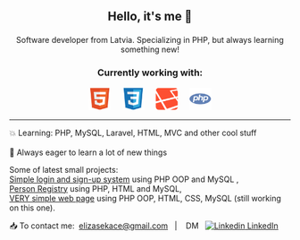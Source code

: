 ## <p align="center"> Hello, it's me 👋 <p>
	
<p align="center"> Software developer from Latvia. Specializing in PHP, but always learning something new! <p>

###  <p align="center" margin> Currently working with: <p>
<p align="center" dir="auto"> 
  <a target="_blank" rel="noopener noreferrer" href="https://raw.githubusercontent.com/devicons/devicon/master/icons/html5/html5-original.svg"><img src="https://raw.githubusercontent.com/devicons/devicon/master/icons/html5/html5-original.svg" alt="html5" width="40" height="40" style="max-width: 100%;"></a> &nbsp; &nbsp;
  <a target="_blank" rel="noopener noreferrer" href="https://raw.githubusercontent.com/devicons/devicon/master/icons/css3/css3-original.svg"><img src="https://raw.githubusercontent.com/devicons/devicon/master/icons/css3/css3-original.svg" alt="css3" width="40" height="40" style="max-width: 100%;"></a>
	&nbsp; &nbsp;
  <a target="_blank" rel="noopener noreferrer" href="https://raw.githubusercontent.com/devicons/devicon/master/icons/laravel/laravel-plain.svg"><img src="https://raw.githubusercontent.com/devicons/devicon/master/icons/laravel/laravel-plain.svg" alt="laravel" width="40" height="40" style="max-width: 100%;"></a>
	&nbsp; &nbsp;
  <a target="_blank" rel="noopener noreferrer" href="https://raw.githubusercontent.com/devicons/devicon/master/icons/php/php-plain.svg"><img src="https://raw.githubusercontent.com/devicons/devicon/master/icons/php/php-plain.svg" alt="php" width="40" height="40" style="max-width: 100%;"></a>

	
------------

 💥 Learning:
	PHP, MySQL, Laravel, HTML, MVC and other cool stuff <br> <br>
 🚀 Always eager to learn a lot of new things <br>
	
Some of latest small projects: <br>
[Simple login and sign-up system](https://github.com/eliza-sekace/OOP-MYSQL-login-signup) using PHP OOP and MySQL ,<br>
[Person Registry](https://github.com/eliza-sekace/registry-SQL) using PHP, HTML and MySQL, <br> 
[VERY simple web page](https://github.com/eliza-sekace/lc-php-practitioner) using PHP OOP, HTML, CSS, MySQL (still working on this one).


	
	
📥 To contact me:&nbsp; elizasekace@gmail.com &nbsp;&nbsp;| &nbsp;&nbsp; DM &nbsp; [![Linkedin](https://i.stack.imgur.com/gVE0j.png) LinkedIn](https://www.linkedin.com/in/eliza-sekace)
&nbsp;


<!-- See my [resume](https://pages.github.com/) here!

[![Top Langs](https://github-readme-stats.vercel.app/api/top-langs/?username=eliza-sekace&hide=java,html,css&theme=radical)](https://github.com/anuraghazra/github-readme-stats)

[![Catalin's GitHub stats](https://github-readme-stats.vercel.app/api?username=eliza-sekace&theme=radical)](https://github.com/anuraghazra/github-readme-stats)
	

 -->

	

